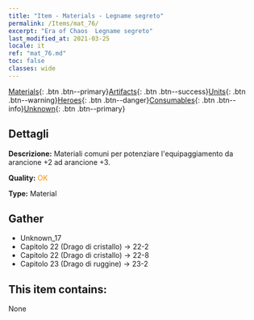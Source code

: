 ```yaml
---
title: "Item - Materials - Legname segreto"
permalink: /Items/mat_76/
excerpt: "Era of Chaos  Legname segreto"
last_modified_at: 2021-03-25
locale: it
ref: "mat_76.md"
toc: false
classes: wide
---
```

 [Materials](/it/Items/){: .btn .btn--primary}[Artifacts](/it/Items/Artifacts/){: .btn .btn--success}[Units](/it/Items/Units/){: .btn .btn--warning}[Heroes](/it/Items/Heroes/){: .btn .btn--danger}[Consumables](/it/Items/Consumables/){: .btn .btn--info}[Unknown](/it/Items/Unknown/){: .btn .btn--primary}

## Dettagli
 **Descrizione:** Materiali comuni per potenziare l'equipaggiamento da arancione +2 ad arancione +3.

 **Quality:** <span style="color: #FF8C00">OK</span>

 **Type:** Material

## Gather

*    Unknown_17 
*    Capitolo 22 (Drago di cristallo) -> 22-2 
*    Capitolo 22 (Drago di cristallo) -> 22-8 
*    Capitolo 23 (Drago di ruggine) -> 23-2 

## This item contains:

  None

